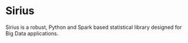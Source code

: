 # Sirius
Sirius is a robust, Python and Spark based statistical library designed for Big Data applications.
